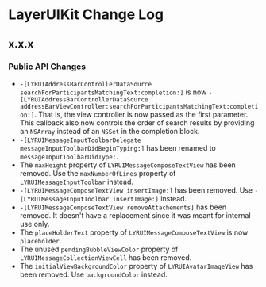 # LayerUIKit Change Log

## x.x.x

### Public API Changes

* `-[LYRUIAddressBarControllerDataSource searchForParticipantsMatchingText:completion:]` is now `-[LYRUIAddressBarControllerDataSource addressBarViewController:searchForParticipantsMatchingText:completion:]`. That is, the view controller is now passed as the first parameter. This callback also now controls the order of search results by providing an `NSArray` instead of an `NSSet` in the completion block.
* `-[LYRUIMessageInputToolbarDelegate messageInputToolbarDidBeginTyping:]` has been renamed to `messageInputToolbarDidType:`.
* The `maxHeight` property of `LYRUIMessageComposeTextView` has been removed. Use the `maxNumberOfLines` property of `LYRUIMessageInputToolbar` instead.
* `-[LYRUIMessageComposeTextView insertImage:]` has been removed. Use `-[LYRUIMessageInputToolbar insertImage:]` instead.
* `-[LYRUIMessageComposeTextView removeAttachements]` has been removed. It doesn't have a replacement since it was meant for internal use only.
* The `placeHolderText` property of `LYRUIMessageComposeTextView` is now `placeholder`.
* The unused `pendingBubbleViewColor` property of `LYRUIMessageCollectionViewCell` has been removed.
* The `initialViewBackgroundColor` property of `LYRUIAvatarImageView` has been removed. Use `backgroundColor` instead.
